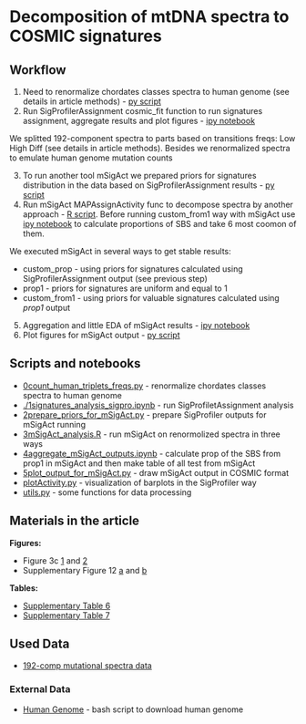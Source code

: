 # Decomposition of mtDNA spectra to COSMIC signatures

## Workflow 

1. Need to renormalize chordates classes spectra to human genome (see details in article methods) - [py script](./0count_human_triplets_freqs.py)
2. Run SigProfilerAssignment cosmic_fit function to run signatures assignment, aggregate results and plot figures - [ipy notebook](./1signatures_analysis_sigpro.ipynb)

We splitted 192-component spectra to parts based on transitions freqs: Low High Diff (see details in article methods). Besides we renormalized spectra to emulate human genome mutation counts

3. To run another tool mSigAct we prepared priors for signatures distribution in the data based on SigProfilerAssignment results - [py script](./2prepare_priors_for_mSigAct.py)
4. Run mSigAct MAPAssignActivity func to decompose spectra by another approach - [R script](./3mSigAct_analysis.R). Before running custom_from1 way with mSigAct use [ipy notebook](./4aggregate_mSigAct_outputs.ipynb) to calculate proportions of SBS and take 6 most coomon of them. 

We executed mSigAct in several ways to get stable results:
- custom_prop - using priors for signatures calculated using SigProfilerAssignment output (see previous step)
- prop1 - priors for signatures are uniform and equal to 1
- custom_from1 - using priors for valuable signatures calculated using *prop1* output

5. Aggregation and little EDA of mSigAct results - [ipy notebook](./4aggregate_mSigAct_outputs.ipynb)
6. Plot figures for mSigAct output - [py script](./5plot_output_for_mSigAct.py)


## Scripts and notebooks

- [0count_human_triplets_freqs.py](./0count_human_triplets_freqs.py) - renormalize chordates classes spectra to human genome
- [./1signatures_analysis_sigpro.ipynb](./1signatures_analysis_sigpro.ipynb) - run SigProfiletAssignment analysis
- [2prepare_priors_for_mSigAct.py](./2prepare_priors_for_mSigAct.py) - prepare SigProfiler outputs for mSigAct running 
- [3mSigAct_analysis.R](./3mSigAct_analysis.R) - run mSigAct on renormolized spectra in three ways
- [4aggregate_mSigAct_outputs.ipynb](./4aggregate_mSigAct_outputs.ipynb) - calculate prop of the SBS from prop1 in mSigAct and then make table of all test from mSigAct
- [5plot_output_for_mSigAct.py](./5plot_output_for_mSigAct.py) - draw mSigAct output in COSMIC format
- [plotActivity.py](./plotActivity.py) - visualization of barplots in the SigProfiler way
- [utils.py](./utils.py) - some functions for data processing

## Materials in the article

**Figures:**

- Figure 3c [1](./data/SigProfilerAssignment/output/only_Ts.pdf) and [2](./data/mSigAct/output/figures/all_relatable_sbs_prop1_Activities_Ts.pdf)
- Supplementary Figure 12 [a](./data/SigProfilerAssignment/output/total.pdf) and [b](./data/mSigAct/output/figures/all_relatable_sbs_prop1_Activities.pdf)

**Tables:**

- [Supplementary Table 6](./data/SigProfilerAssignment/output/Solution_Stats.txt)
- [Supplementary Table 7](./data/mSigAct/output/Distances_mSigAct.csv)

## Used Data

- [192-comp mutational spectra data](../1data_derivation/dataset/MutSpecVertebrates192.csv.gz)

### External Data

- [Human Genome](./data/human_genome/download_human_genome.sh) - bash script to download human genome